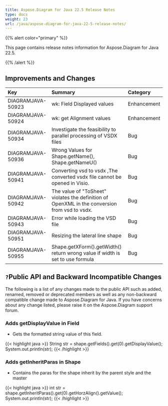 ```yaml
---
title: Aspose.Diagram for Java 22.5 Release Notes
type: docs
weight: 23
url: /java/aspose-diagram-for-java-22-5-release-notes/
---
```


{{% alert color="primary" %}}

This page contains release notes information for Aspose.Diagram for Java 22.5.

{{% /alert %}}
## **Improvements and Changes** ##

|**Key**|**Summary**|**Category**|
| :- | :- | :- |
|DIAGRAMJAVA-50923|wk: Field Displayed values|Enhancement|
|DIAGRAMJAVA-50924|wk: get Alignment values|Enhancement|
|DIAGRAMJAVA-50934|Investigate the feasibility to parallel processing of VSDX files|Bug|
|DIAGRAMJAVA-50936|Wrong Values for Shape.getName(), Shape.getNameU()|Bug|
|DIAGRAMJAVA-50941|Converting vsd to vsdx ,The converted vsdx file cannot be opened in Visio.|Bug|
|DIAGRAMJAVA-50942|The value of "ToSheet" violates the definition of OpenXML in the conversion from vsd to vsdx.|Bug|
|DIAGRAMJAVA-50943|Error while loading the VSD file|Bug|
|DIAGRAMJAVA-50951|Resizing the lateral line shape|Bug|
|DIAGRAMJAVA-50955|Shape.getXForm().getWidth() return wrong value if width is set to use formula|Bug|

## `?`**Public API and Backward Incompatible Changes**
The following is a list of any changes made to the public API such as added, renamed, removed or deprecated members as well as any non-backward compatible change made to Aspose.Diagram for Java. If you have concerns about any change listed, please raise it on the Aspose.Diagram support forum.

### **Adds getDisplayValue in Field**
- Gets the formatted string value of this field.

{{< highlight java >}}
String str = shape.getFields().get(0).getDisplayValue();
System.out.println(str);
{{< /highlight >}}

### **Adds getInheritParas in Shape**
-  Contains the paras for the shape inherit by the parent style and the master

{{< highlight java >}}
int str = shape.getInheritParas().get(0).getHorzAlign().getValue();
System.out.println(str);
{{< /highlight >}}